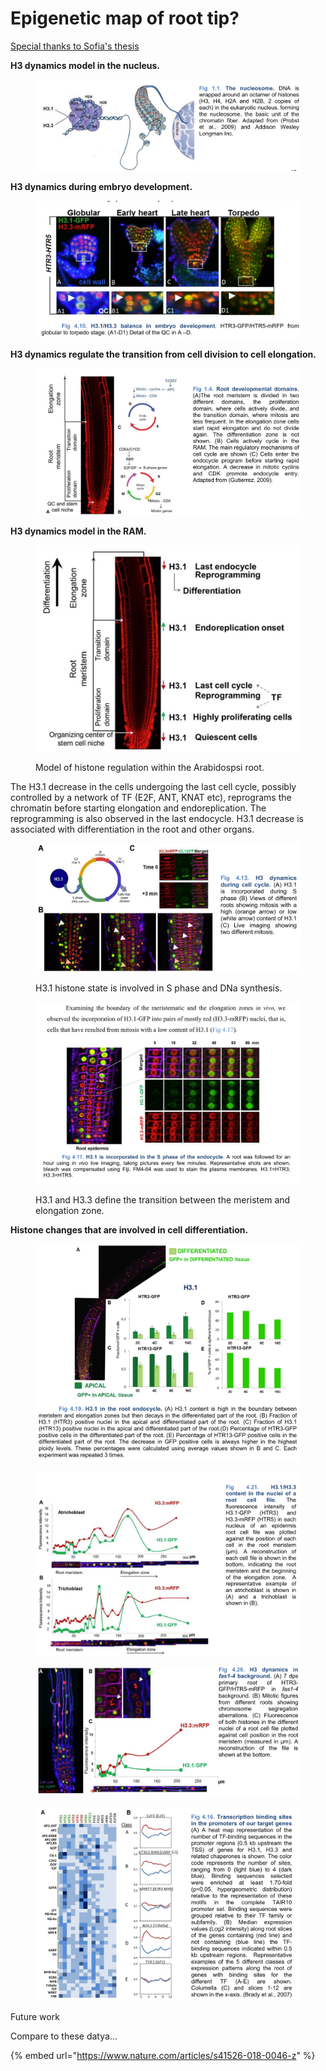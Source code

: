 # Epigenetic map of root tip?

[Special thanks to Sofia's thesis ](https://repositorio.uam.es/bitstream/handle/10486/667993/otero\_perez\_sofia.pdf?sequence=1\&isAllowed=y)

**H3 dynamics model in the nucleus.**&#x20;

<figure><img src=".gitbook/assets/image (9).png" alt=""><figcaption></figcaption></figure>

**H3 dynamics during embryo development.**&#x20;

<figure><img src=".gitbook/assets/image (7).png" alt=""><figcaption></figcaption></figure>

**H3 dynamics regulate the transition from cell division to cell elongation.**&#x20;

<figure><img src=".gitbook/assets/image (8).png" alt=""><figcaption></figcaption></figure>

**H3 dynamics model in the RAM.**&#x20;

<figure><img src=".gitbook/assets/image.png" alt=""><figcaption><p>Model of histone regulation within the Arabidospsi root.</p></figcaption></figure>

The H3.1 decrease in the cells undergoing the last cell cycle, possibly controlled by a network of TF (E2F, ANT, KNAT etc), reprograms the chromatin before starting elongation and endoreplication. The reprogramming is also observed in the last endocycle. H3.1 decrease is associated with differentiation in the root and other organs.

<figure><img src=".gitbook/assets/image (6).png" alt=""><figcaption><p>H3.1 histone state is involved in S phase and DNa synthesis. </p></figcaption></figure>

<figure><img src=".gitbook/assets/image (4).png" alt=""><figcaption><p>H3.1 and H3.3 define the transition between the meristem and elongation zone.</p></figcaption></figure>

**Histone changes that are involved in cell differentiation.**&#x20;

<figure><img src=".gitbook/assets/image (3).png" alt=""><figcaption></figcaption></figure>

<figure><img src=".gitbook/assets/image (2).png" alt=""><figcaption></figcaption></figure>

<figure><img src=".gitbook/assets/image (1).png" alt=""><figcaption></figcaption></figure>

<figure><img src=".gitbook/assets/image (5).png" alt=""><figcaption></figcaption></figure>





Future work





Compare to these datya...

{% embed url="https://www.nature.com/articles/s41526-018-0046-z" %}
